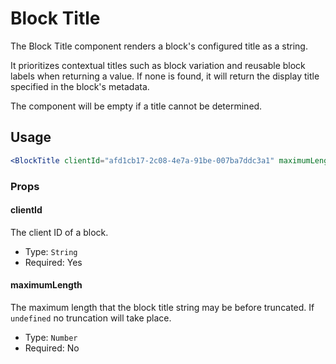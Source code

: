 # Block Title

The Block Title component renders a block's configured title as a string.

It prioritizes contextual titles such as block variation and reusable block labels when returning a value. If none is found, it will return the display title specified in the block's metadata.

The component will be empty if a title cannot be determined.


## Usage

```jsx
<BlockTitle clientId="afd1cb17-2c08-4e7a-91be-007ba7ddc3a1" maximumLength={ 12 }/>
```

### Props

#### clientId

The client ID of a block.

-   Type: `String`
-   Required: Yes

#### maximumLength

The maximum length that the block title string may be before truncated. If `undefined` no truncation will take place.

-   Type: `Number`
-   Required: No
